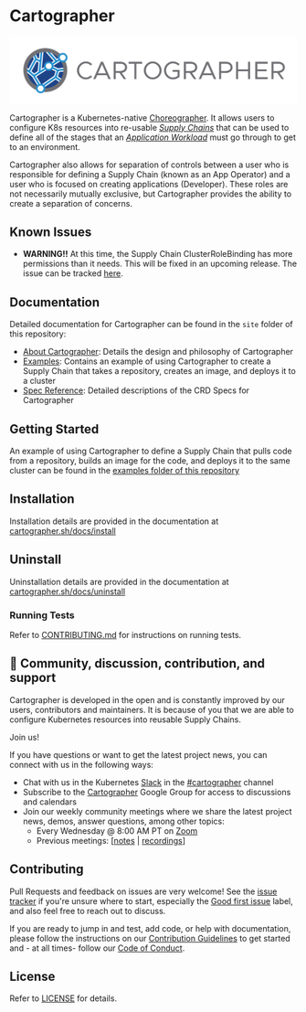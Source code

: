 # Cartographer
<img src="site/themes/template/static/img/cartographer-logo.png">

Cartographer is a Kubernetes-native [Choreographer]. It allows users to configure K8s resources into re-usable [_Supply Chains_](site/content/docs/reference.md#ClusterSupplyChain) that can be used to define all of the stages that an [_Application Workload_](site/content/docs/reference.md#Workload) must go through to get to an environment.

[Choreographer]: https://tanzu.vmware.com/developer/guides/supply-chain-choreography/

Cartographer also allows for separation of controls between a user who is responsible for defining a Supply Chain (known as an App Operator) and a user who is focused on creating applications (Developer). These roles are not necessarily mutually exclusive, but Cartographer provides the ability to create a separation of concerns.

## Known Issues
- **WARNING!!** At this time, the Supply Chain ClusterRoleBinding has more permissions than it needs. This will be fixed in an upcoming release.
The issue can be tracked [here](https://github.com/vmware-tanzu/cartographer/issues/51).

## Documentation

Detailed documentation for Cartographer can be found in the `site` folder of this repository:

* [About Cartographer](site/content/docs/about.md): Details the design and philosophy of Cartographer
* [Examples](examples/source-to-knative-service/README.md): Contains an example of using Cartographer to create a Supply Chain that takes a repository, creates an image, and deploys it to a cluster
* [Spec Reference](site/content/docs/reference.md): Detailed descriptions of the CRD Specs for Cartographer

## Getting Started

An example of using Cartographer to define a Supply Chain that pulls code from a repository, builds an image for the code, and deploys it to the same cluster can be found in the [examples folder of this repository](examples/source-to-knative-service/README.md)


## Installation

Installation details are provided in the documentation at [cartographer.sh/docs/install](http://cartographer.sh/docs/install)


## Uninstall

Uninstallation details are provided in the documentation at [cartographer.sh/docs/uninstall](http://cartographer.sh/docs/uninstall)


### Running Tests

Refer to [CONTRIBUTING.md](CONTRIBUTING.md) for instructions on running tests.

## 🤗 Community, discussion, contribution, and support

Cartographer is developed in the open and is constantly improved by our users, contributors and maintainers. It is because of you that we are able to configure Kubernetes resources into reusable Supply Chains.

Join us!

If you have questions or want to get the latest project news, you can connect with us in the following ways:

- Chat with us in the Kubernetes [Slack](https://slack.k8s.io) in the [#cartographer](https://kubernetes.slack.com/archives/C02HKPSEKV1) channel
- Subscribe to the [Cartographer](https://groups.google.com/g/cartographeross) Google Group for access to discussions and calendars
- Join our weekly community meetings where we share the latest project news, demos, answer questions, among other topics:
    - Every Wednesday @ 8:00 AM PT on [Zoom](https://VMware.zoom.us/j/93284305373?pwd=UnJKL0ZaN0pqeXVMczk1WThOSUp6QT09)
    - Previous meetings: [[notes](https://docs.google.com/document/d/1HwsjzxpsNI0l1sVAUia4A65lhrkfSF-_XfKoZUHI120/edit?usp=sharing) | [recordings](https://www.youtube.com/playlist?list=PL7bmigfV0EqSZA5OLwrqKsAYXA1GqPtu8)]

## Contributing

Pull Requests and feedback on issues are very welcome! See the [issue tracker](https://github.com/vmware-tanzu/cartographer/issues) if you're unsure where to start, especially the [Good first issue](https://github.com/vmware-tanzu/cartographer/labels/good%20first%20issue) label, and also feel free to reach out to discuss.

If you are ready to jump in and test, add code, or help with documentation, please follow the instructions on our [Contribution Guidelines](CONTRIBUTING.md) to get started and - at all times- follow our [Code of Conduct](CODE-OF-CONDUCT.md).


## License

Refer to [LICENSE](LICENSE) for details.

[admission webhook]: https://kubernetes.io/docs/reference/access-authn-authz/extensible-admission-controllers/
[carvel Packaging]: https://carvel.dev/kapp-controller/docs/latest/packaging/
[cert-manager]: https://github.com/jetstack/cert-manager
[kapp-controller]: https://carvel.dev/kapp-controller/
[kapp]: https://carvel.dev/kapp/
[kind]: https://github.com/kubernetes-sigs/kind
